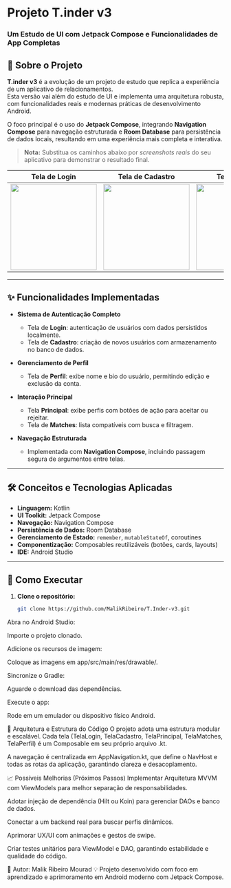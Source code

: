# Projeto T.inder v3

### Um Estudo de UI com Jetpack Compose e Funcionalidades de App Completas

## 📖 Sobre o Projeto

**T.inder v3** é a evolução de um projeto de estudo que replica a experiência de um aplicativo de relacionamentos.  
Esta versão vai além do estudo de UI e implementa uma arquitetura robusta, com funcionalidades reais e modernas práticas de desenvolvimento Android.

O foco principal é o uso do **Jetpack Compose**, integrando **Navigation Compose** para navegação estruturada e **Room Database** para persistência de dados locais, resultando em uma experiência mais completa e interativa.

> **Nota:** Substitua os caminhos abaixo por *screenshots reais* do seu aplicativo para demonstrar o resultado final.

| Tela de Login | Tela de Cadastro | Tela Principal | Tela de Matches | Tela de Perfil |
|:---:|:---:|:---:|:---:|:---:|
| <img src="link_para_sua_screenshot_login.png" width="200"/> | <img src="link_para_sua_screenshot_cadastro.png" width="200"/> | <img src="link_para_sua_screenshot_principal.png" width="200"/> | <img src="link_para_sua_screenshot_matches.png" width="200"/> | <img src="link_para_sua_screenshot_perfil.png" width="200"/> |

---

## ✨ Funcionalidades Implementadas

- **Sistema de Autenticação Completo**  
  - Tela de **Login**: autenticação de usuários com dados persistidos localmente.  
  - Tela de **Cadastro**: criação de novos usuários com armazenamento no banco de dados.  

- **Gerenciamento de Perfil**  
  - Tela de **Perfil**: exibe nome e bio do usuário, permitindo edição e exclusão da conta.  

- **Interação Principal**  
  - Tela **Principal**: exibe perfis com botões de ação para aceitar ou rejeitar.  
  - Tela de **Matches**: lista compatíveis com busca e filtragem.  

- **Navegação Estruturada**  
  - Implementada com **Navigation Compose**, incluindo passagem segura de argumentos entre telas.  

---

## 🛠️ Conceitos e Tecnologias Aplicadas

- **Linguagem:** Kotlin  
- **UI Toolkit:** Jetpack Compose  
- **Navegação:** Navigation Compose  
- **Persistência de Dados:** Room Database  
- **Gerenciamento de Estado:** `remember`, `mutableStateOf`, coroutines  
- **Componentização:** Composables reutilizáveis (botões, cards, layouts)  
- **IDE:** Android Studio  

---

## 🚀 Como Executar

1. **Clone o repositório:**
   ```bash
   git clone https://github.com/MalikRibeiro/T.Inder-v3.git
Abra no Android Studio:

Importe o projeto clonado.

Adicione os recursos de imagem:

Coloque as imagens em app/src/main/res/drawable/.

Sincronize o Gradle:

Aguarde o download das dependências.

Execute o app:

Rode em um emulador ou dispositivo físico Android.

📂 Arquitetura e Estrutura do Código
O projeto adota uma estrutura modular e escalável.
Cada tela (TelaLogin, TelaCadastro, TelaPrincipal, TelaMatches, TelaPerfil) é um Composable em seu próprio arquivo .kt.

A navegação é centralizada em AppNavigation.kt, que define o NavHost e todas as rotas da aplicação, garantindo clareza e desacoplamento.

📈 Possíveis Melhorias (Próximos Passos)
Implementar Arquitetura MVVM com ViewModels para melhor separação de responsabilidades.

Adotar injeção de dependência (Hilt ou Koin) para gerenciar DAOs e banco de dados.

Conectar a um backend real para buscar perfis dinâmicos.

Aprimorar UX/UI com animações e gestos de swipe.

Criar testes unitários para ViewModel e DAO, garantindo estabilidade e qualidade do código.

📱 Autor: Malik Ribeiro Mourad
💡 Projeto desenvolvido com foco em aprendizado e aprimoramento em Android moderno com Jetpack Compose.
